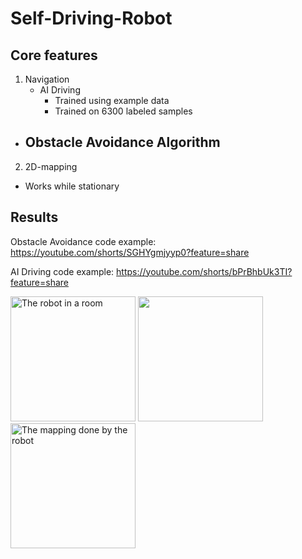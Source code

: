 # Self-Driving-Robot
## Core features

1. Navigation
   - AI Driving
     - Trained using example data
     - Trained on 6300 labeled samples
  - Obstacle Avoidance Algorithm
    - 
    
2. 2D-mapping
  - Works while stationary

## Results
Obstacle Avoidance code example: https://youtube.com/shorts/SGHYgmjyyp0?feature=share

AI Driving code example: https://youtube.com/shorts/bPrBhbUk3TI?feature=share

<img src="https://lh3.googleusercontent.com/keep-bbsk/AFgXFlLDKBu1quS4KutIjbpPKEqSpFUsuHSEGcGNojUaWF_PXrPOQYdQl4eqrUw2CAfzKRA8ICRd2M6srVaqvIsv5aTqqumhd6P_g8RYG7BfdRC8w1zKCbxfZg=s1600" alt="The robot in a room" style="width:200px;"/>

<img src="https://lh3.googleusercontent.com/keep-bbsk/AFgXFlLjp5RmhOXhdWpxxtCPAG_0hj2_bFq6lGM_8KMj5ePQJPVv21pYKZz4jFO6RlMhoeH2Zm725FuYuz_GLTlOG_-0mmGnYRk0zvjbhaYL8q_Ml9QLUASOLg=s996" style="width:200px;"/>

<img src="https://lh3.googleusercontent.com/keep-bbsk/AFgXFlLfYiEYUzYCs7YnzSu4_DMS_cEiJtBXHdAjfwSFHkhU_-fMs1XEP_XxAMtXAodizsy_UMRfbw0ISLEL3DPJyXJT6DUzn0cHJqStO3Gwh865NNMu0kfb9Q=s1068" alt="The mapping done by the robot" style="width:200px;"/>




